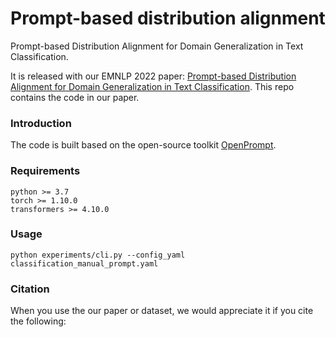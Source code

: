 # Prompt-based distribution alignment
Prompt-based Distribution Alignment for Domain Generalization in Text Classification.

It is released with our EMNLP 2022 paper: [Prompt-based Distribution Alignment for Domain Generalization in Text Classification](). This repo contains the code in our paper. 


### Introduction
The code is built based on the open-source toolkit [OpenPrompt](https://github.com/thunlp/OpenPrompt). 

### Requirements
```
python >= 3.7
torch >= 1.10.0
transformers >= 4.10.0
```

### Usage
```
python experiments/cli.py --config_yaml classification_manual_prompt.yaml 
```

  


### Citation
When you use the our paper or dataset, we would appreciate it if you cite the following:
```
```
